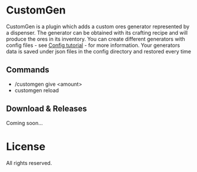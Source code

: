 # CustomGen
CustomGen is a plugin which adds a custom ores generator represented by a dispenser.
The generator can be obtained with its crafting recipe and will produce the ores in its inventory.
You can create different generators with config files - see [Config tutorial](https://www.youtube.com) - for more information.
Your generators data is saved under json files in the config directory and restored every time 


## Commands
- /customgen give \<amount>
- customgen reload

## Download & Releases
Coming soon...

# License
All rights reserved.